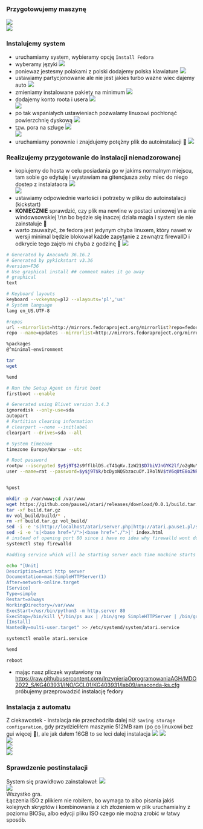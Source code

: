 ### Przygotowujemy maszynę
![](<./Zrzut ekranu 2022-05-22 201427.jpg>)  
![](<./Zrzut ekranu 2022-05-22 201541.jpg>)  
### Instalujemy system
- uruchamiamy system, wybieramy opcję `Install Fedora`
- wyberamy języki
![](<./Zrzut ekranu 2022-05-22 201703.jpg>)  
- poniewaz jestesmy polakami z polski dodajemy polska klawiature
![](<./Zrzut ekranu 2022-05-22 201859.jpg>)  
- ustawiamy partycjonowanie ale nie jest jakies turbo wazne wiec dajemy auto
![](<./Zrzut ekranu 2022-05-22 201859.jpg>)  
- zmieniamy instalowane pakiety na minimum 
![](<./Zrzut ekranu 2022-05-22 202027.jpg>)
- dodajemy konto roota i usera
![](<./Zrzut ekranu 2022-05-22 202136.jpg>)  
![](<./Zrzut ekranu 2022-05-22 202320.jpg>)  
- po tak wspaniałych ustawieniach pozwalamy linuxowi pochłonąć powierzchnię dyskową
![](<./Zrzut ekranu 2022-05-22 202338.jpg>)  
- tzw. pora na szluge
![](<./Zrzut ekranu 2022-05-22 202416.jpg>)  
![](<./Zrzut ekranu 2022-05-22 203029.jpg>)  
- uruchamiamy ponownie i znajdujemy potężny plik do autoinstalacji 👏
![](<./Zrzut ekranu 2022-05-22 203340.jpg>)  
### Realizujemy przygotowanie do instalacji nienadzorowanej
- kopiujemy do hosta w celu posiadania go w jakims normalnym miejscu, tam sobie go edytuję i wystawiam na gitencjusza zeby miec do niego dostep z instalataora
![](<./Zrzut ekranu 2022-05-22 203943.jpg>)  
![](<./Zrzut ekranu 2022-05-22 204117.jpg>)  
- ustawiamy odpowiednie wartości i potrzeby w pliku do autoinstalacji (kickstart)
- **KONIECZNIE** sprawdzić, czy plik ma newline w postaci unixowej \n a nie windowsowskiej \r\n bo będzie się inaczej działa magia i system sie nie zainstaluje 🥺
- warto zauważyć, że fedora jest jedynym chyba linuxem, który nawet w wersji minimal będzie blokował każde zapytanie z zewnątrz firewallD i odkrycie tego zajęło mi chyba z godzinę 🤏
![](<./Zrzut ekranu 2022-05-23 200323.jpg>)  
```bash
# Generated by Anaconda 36.16.2
# Generated by pykickstart v3.36
#version=F36
# Use graphical install ## comment makes it go away
# graphical
text

# Keyboard layouts
keyboard --vckeymap=pl2 --xlayouts='pl','us'
# System language
lang en_US.UTF-8

#repos
url --mirrorlist=http://mirrors.fedoraproject.org/mirrorlist?repo=fedora-$releasever&arch=x86_64
repo --name=updates --mirrorlist=http://mirrors.fedoraproject.org/mirrorlist?repo=updates-released-f$releasever&arch=x86_64

%packages
@^minimal-environment

tar
wget

%end

# Run the Setup Agent on first boot
firstboot --enable

# Generated using Blivet version 3.4.3
ignoredisk --only-use=sda
autopart
# Partition clearing information
# clearpart --none --initlabel
clearpart --drives=sda --all

# System timezone
timezone Europe/Warsaw --utc

# Root password
rootpw --iscrypted $y$j9T$2s9fflblDS.cT41qKv.IzW21$D7biVJnGYK2lf/o2gNuYxfjQzc.E8s8Ig/eOnRWtfr5
user --name=rat --password=$y$j9T$k/bcDyoNQSbzacuOY.IRolNV$tV6qUtE8o2NRdOCalhwzCYs2W732qtz8VzEXaw7Spx8 --iscrypted --gecos="rattus norvegicus"


%post

mkdir -p /var/www;cd /var/www
wget https://github.com/pause1/atari/releases/download/0.0.1/build.tar.gz
tar -xf build.tar.gz
mv vol_build/build/* .
rm -rf build.tar.gz vol_build/
sed -i -e 's|http://localhost/atari/server.php|http://atari.pause1.pl/server.php|' main.js
sed -i -e 's|<base href="/">|<base href="./">|' index.html
# instead of opening port 80 since i have no idea why firewalld wont do what its told to do - disabling firewall :)
systemctl stop firewalld

#adding service which will be starting server each time machine starts

echo "[Unit]
Description=atari http server
Documentation=man:SimpleHTTPServer(1)
After=network-online.target
[Service]
Type=simple
Restart=always
WorkingDirectory=/var/www
ExecStart=/usr/bin/python3 -m http.server 80
ExecStop=/bin/kill \"/bin/ps aux | /bin/grep SimpleHTTPServer | /bin/grep SimpleHTTPServer | /bin/grep -v grep | /usr/bin/awk '{ print $2 }'\"
[Install]
WantedBy=multi-user.target" >> /etc/systemd/system/atari.service

systemctl enable atari.service

%end

reboot
```
- mając nasz pliczek wystawiony na https://raw.githubusercontent.com/InzynieriaOprogramowaniaAGH/MDO2022_S/KG403931/INO/GCL01/KG403931/lab09/anaconda-ks.cfg próbujemy przeprowadzić instalację fedory
### Instalacja z automatu
Z ciekawostek - instalacja nie przechodziła dalej niż `saving storage configuration`, gdy przydzieliłem maszynie 512MB ram (po co linuxowi bez gui więcej 🤨), ale jak dałem 16GB to se leci dalej instalacja
![](<./Zrzut ekranu 2022-05-23 205356.jpg>)
![](<./Zrzut ekranu 2022-05-23 211512.jpg>)  
![](<./Zrzut ekranu 2022-05-23 213227.jpg>)  
![](<./Zrzut ekranu 2022-05-24 180245.jpg>)  
![](<./Zrzut ekranu 2022-05-24 180605.jpg>) 
### Sprawdzenie postinstalacji
System się prawidłowo zainstalował:
![](<./Zrzut ekranu 2022-05-24 180657.jpg>)  
![](<./Zrzut ekranu 2022-05-24 215135.jpg>)  
Wszystko gra.  
Łączenia ISO z plikiem nie robiłem, bo wymaga to albo pisania jakiś kolejnych skryptów i kombinowania z ich złożeniem w plik uruchamialny z poziomu BIOSu, albo edycji pliku ISO czego nie można zrobić w łatwy sposób.